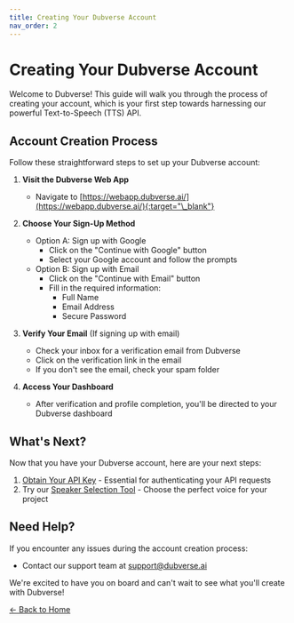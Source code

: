 ```yaml
---
title: Creating Your Dubverse Account
nav_order: 2
---
```


# Creating Your Dubverse Account

Welcome to Dubverse! This guide will walk you through the process of creating your account, which is your first step towards harnessing our powerful Text-to-Speech (TTS) API.

## Account Creation Process

Follow these straightforward steps to set up your Dubverse account:

1. **Visit the Dubverse Web App**

   - Navigate to [https://webapp.dubverse.ai/](https://webapp.dubverse.ai/){:target="\_blank"}

2. **Choose Your Sign-Up Method**

   - Option A: Sign up with Google
     - Click on the "Continue with Google" button
     - Select your Google account and follow the prompts
   - Option B: Sign up with Email
     - Click on the "Continue with Email" button
     - Fill in the required information:
       - Full Name
       - Email Address
       - Secure Password

3. **Verify Your Email** (If signing up with email)

   - Check your inbox for a verification email from Dubverse
   - Click on the verification link in the email
   - If you don't see the email, check your spam folder

4. **Access Your Dashboard**
   - After verification and profile completion, you'll be directed to your Dubverse dashboard

## What's Next?

Now that you have your Dubverse account, here are your next steps:

1. [Obtain Your API Key](api-key.md) - Essential for authenticating your API requests
2. Try our [Speaker Selection Tool](speaker-selection.md) - Choose the perfect voice for your project

## Need Help?

If you encounter any issues during the account creation process:

- Contact our support team at support@dubverse.ai

We're excited to have you on board and can't wait to see what you'll create with Dubverse!

[← Back to Home](../index.md)
